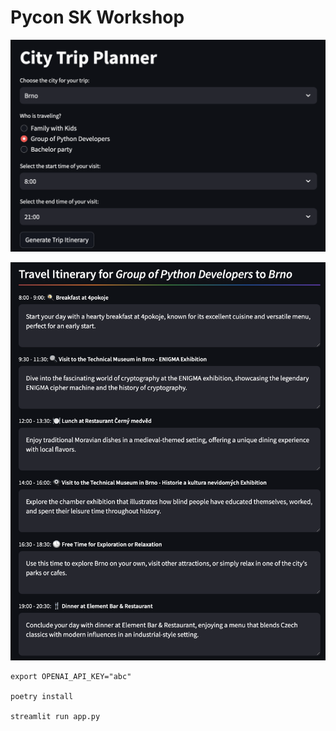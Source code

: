 # Pycon SK Workshop

![](a.png)

![](b.png)

```
export OPENAI_API_KEY="abc"

poetry install

streamlit run app.py
```